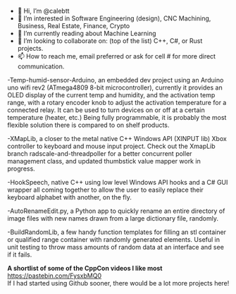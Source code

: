 - 👋 Hi, I’m @calebtt
- 👀 I’m interested in Software Engineering (design), CNC Machining, Business, Real Estate, Finance, Crypto
- 🌱 I’m currently reading about Machine Learning
- 💞️ I’m looking to collaborate on: (top of the list) C++, C#, or Rust projects.
- 📫 How to reach me, email preferred or ask for cell # for more direct communication.

-Temp-humid-sensor-Arduino, an embedded dev project using an Arduino uno wifi rev2 (ATmega4809 8-bit microcontroller), 
currently it provides an OLED display of the current temp and humidity, and the activation temp range, with a rotary encoder knob 
to adjust the activation temperature for a connected relay. It can be used to turn devices on or off at a certain temperature (heater, etc.) 
Being fully programmable, it is probably the most flexible solution there is compared to on shelf products.

-XMapLib, a closer to the metal native C++ Windows API (XINPUT lib) Xbox controller to keyboard and mouse input project.
Check out the XmapLib branch radscale-and-threadpoller for a better concurrent poller management class, and updated thumbstick value mapper work in progress.

-HookSpeech, native C++ using low level Windows API hooks and a C# GUI wrapper all coming together to allow the user to easily replace their keyboard alphabet with another, on the fly.

-AutoRenameEdit.py, a Python app to quickly rename an entire directory of image files with new names drawn from
a large dictionary file, randomly.

-BuildRandomLib, a few handy function templates for filling an stl container or qualified range container with randomly generated elements.
Useful in unit testing to throw mass amounts of random data at an interface and see if it fails.

**A shortlist of some of the CppCon videos I like most**
<br>https://pastebin.com/FysxbMQ0
<br>If I had started using Github sooner, there would be a lot more projects here!

<!---
calebtt/calebtt is a ✨ special ✨ repository because its `README.md` (this file) appears on your GitHub profile.
You can click the Preview link to take a look at your changes.
--->

